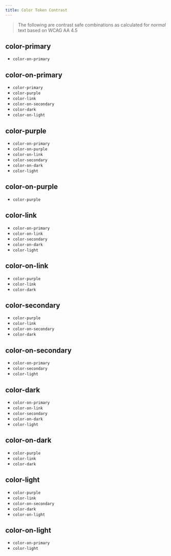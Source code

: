 ```yaml
---
title: Color Token Contrast
---
```


> The following are contrast safe combinations as calculated for _normal_ text based on WCAG AA 4.5

## color-primary
  - `color-on-primary`

## color-on-primary
  - `color-primary`
  - `color-purple`
  - `color-link`
  - `color-on-secondary`
  - `color-dark`
  - `color-on-light`

## color-purple
  - `color-on-primary`
  - `color-on-purple`
  - `color-on-link`
  - `color-secondary`
  - `color-on-dark`
  - `color-light`

## color-on-purple
  - `color-purple`

## color-link
  - `color-on-primary`
  - `color-on-link`
  - `color-secondary`
  - `color-on-dark`
  - `color-light`

## color-on-link
  - `color-purple`
  - `color-link`
  - `color-dark`

## color-secondary
  - `color-purple`
  - `color-link`
  - `color-on-secondary`
  - `color-dark`

## color-on-secondary
  - `color-on-primary`
  - `color-secondary`
  - `color-light`

## color-dark
  - `color-on-primary`
  - `color-on-link`
  - `color-secondary`
  - `color-on-dark`
  - `color-light`

## color-on-dark
  - `color-purple`
  - `color-link`
  - `color-dark`

## color-light
  - `color-purple`
  - `color-link`
  - `color-on-secondary`
  - `color-dark`
  - `color-on-light`

## color-on-light
  - `color-on-primary`
  - `color-light`
